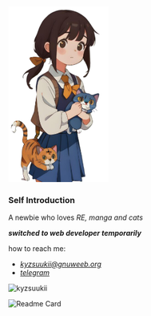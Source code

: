 <img style='width: 200px' src='https://raw.githubusercontent.com/kyzsuukii/kyzsuukii/main/01.png' width='300px' alt="00.webp"/>

### Self Introduction
A newbie who loves *RE, manga and cats*

***switched to web developer temporarily***

how to reach me:
- *kyzsuukii@gnuweeb.org*
- *[telegram](t.me/kyzsuki)*

<!-- [![Readme Card](https://github-readme-stats-one-bice.vercel.app/api?username=kyzsuukii&show_icons=true&role=OWNER,ORGANIZATION_MEMBER,COLLABORATOR)](https://github.com/anuraghazra/github-readme-stats) -->

![kyzsuukii](https://count.getloli.com/get/@kyzsuukii)

![Readme Card](https://pixel-profile.vercel.app/api/github-stats?username=kyzsuukii)
